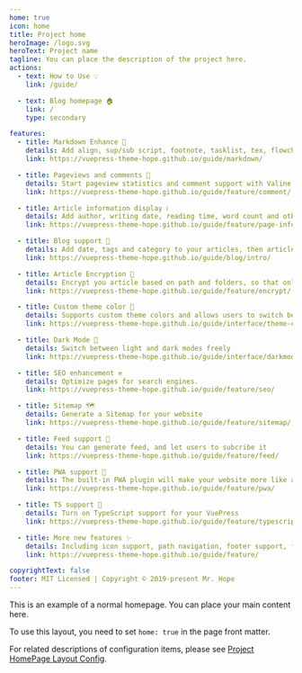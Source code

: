 ```yaml
---
home: true
icon: home
title: Project home
heroImage: /logo.svg
heroText: Project name
tagline: You can place the description of the project here.
actions:
  - text: How to Use 💡
    link: /guide/

  - text: Blog homepage 🏠
    link: /
    type: secondary

features:
  - title: Markdown Enhance 🧰
    details: Add align, sup/sub script, footnote, tasklist, tex, flowchart, diagram, mark and presentation support in Markdown
    link: https://vuepress-theme-hope.github.io/guide/markdown/

  - title: Pageviews and comments 💬
    details: Start pageview statistics and comment support with Valine and Vssue
    link: https://vuepress-theme-hope.github.io/guide/feature/comment/

  - title: Article information display ℹ
    details: Add author, writing date, reading time, word count and other information to your article
    link: https://vuepress-theme-hope.github.io/guide/feature/page-info/

  - title: Blog support 📝
    details: Add date, tags and category to your articles, then article, tag, category and timeline list will be auto generated
    link: https://vuepress-theme-hope.github.io/guide/blog/intro/

  - title: Article Encryption 🔐
    details: Encrypt you article based on path and folders, so that only the one you want could see them
    link: https://vuepress-theme-hope.github.io/guide/feature/encrypt/

  - title: Custom theme color 🎨
    details: Supports custom theme colors and allows users to switch between preset theme colors
    link: https://vuepress-theme-hope.github.io/guide/interface/theme-color/

  - title: Dark Mode 🌙
    details: Switch between light and dark modes freely
    link: https://vuepress-theme-hope.github.io/guide/interface/darkmode/

  - title: SEO enhancement ⚒
    details: Optimize pages for search engines.
    link: https://vuepress-theme-hope.github.io/guide/feature/seo/

  - title: Sitemap 🗺
    details: Generate a Sitemap for your website
    link: https://vuepress-theme-hope.github.io/guide/feature/sitemap/

  - title: Feed support 📡
    details: You can generate feed, and let users to subcribe it
    link: https://vuepress-theme-hope.github.io/guide/feature/feed/

  - title: PWA support 📲
    details: The built-in PWA plugin will make your website more like an APP.
    link: https://vuepress-theme-hope.github.io/guide/feature/pwa/

  - title: TS support 🔧
    details: Turn on TypeScript support for your VuePress
    link: https://vuepress-theme-hope.github.io/guide/feature/typescript/

  - title: More new features ✨
    details: Including icon support, path navigation, footer support, fullscreen button, blog homepage, etc.
    link: https://vuepress-theme-hope.github.io/guide/feature/

copyrightText: false
footer: MIT Licensed | Copyright © 2019-present Mr. Hope
---
```


This is an example of a normal homepage. You can place your main content here.

To use this layout, you need to set `home: true` in the page front matter.

For related descriptions of configuration items, please see [Project HomePage Layout Config](https://vuepress-theme-hope.github.io/guide/layout/home/).
